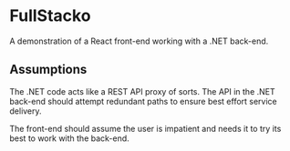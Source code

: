 # FullStacko

A demonstration of a React front-end working with a .NET
back-end.

## Assumptions

The .NET code acts like a REST API proxy of sorts.
The API in the .NET back-end should attempt redundant paths
to ensure best effort service delivery.

The front-end should assume the user is impatient and needs
it to try its best to work with the back-end.

